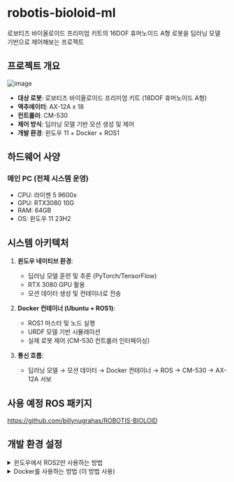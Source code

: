 # robotis-bioloid-ml

로보티즈 바이올로이드 프리미엄 키트의 16DOF 휴머노이드 A형 로봇을 딥러닝 모델 기반으로 제어해보는 프로젝트

## 프로젝트 개요
![image](https://github.com/user-attachments/assets/ca641654-52f4-4fdd-877d-6b99e85c9e03)
- **대상 로봇**: 로보티즈 바이올로이드 프리미엄 키트 (18DOF 휴머노이드 A형)
- **액추에이터**: AX-12A x 18
- **컨트롤러**: CM-530
- **제어 방식**: 딥러닝 모델 기반 모션 생성 및 제어
- **개발 환경**: 윈도우 11 + Docker + ROS1

## 하드웨어 사양

### 메인 PC (전체 시스템 운영)
- CPU: 라이젠 5 9600x
- GPU: RTX3080 10G
- RAM: 64GB
- OS: 윈도우 11 23H2

## 시스템 아키텍처

1. **윈도우 네이티브 환경**:
   - 딥러닝 모델 훈련 및 추론 (PyTorch/TensorFlow)
   - RTX 3080 GPU 활용
   - 모션 데이터 생성 및 컨테이너로 전송

2. **Docker 컨테이너 (Ubuntu + ROS1)**:
   - ROS1 마스터 및 노드 실행
   - URDF 모델 기반 시뮬레이션
   - 실제 로봇 제어 (CM-530 컨트롤러 인터페이싱)

3. **통신 흐름**:
   - 딥러닝 모델 → 모션 데이터 → Docker 컨테이너 → ROS → CM-530 → AX-12A 서보

## 사용 예정 ROS 패키지
https://github.com/billynugrahas/ROBOTIS-BIOLOID

## 개발 환경 설정

<details>
<summary>윈도우에서 ROS2만 사용하는 방법</summary>

https://velog.io/@xeno/ROS2-Windows-%EC%84%A4%EC%B9%98
위 링크 대로 따라하는 것이 가장 성공적이였다.

</details>

<details>
<summary>Docker를 사용하는 방법 (이 방법 사용)</summary>
   
### 0. WSL 설치
```powershell
# PowerShell (관리자 권한)
wsl --install
```

### 1. Docker Desktop 설치

1. [Docker Desktop](https://www.docker.com/products/docker-desktop)에서 윈도우용 설치 파일 다운로드 및 설치
2. WSL2 통합 옵션 활성화

### 2. X서버 설정 (GUI 지원)

1. [VcXsrv](https://sourceforge.net/projects/vcxsrv/) 다운로드 및 설치
2. XLaunch 실행 시 다음 설정 적용:
   - Display number: 0
   - Start no client 선택
   - Native opengl 체크 해제
   - Disable access control 체크

### 3. ROS 컨테이너 생성 및 실행

1. ROS Noetic 이미지 가져오기
```powershell
# PowerShell (관리자 권한)
docker pull osrf/ros:noetic-desktop-full
```

2. ROS 컨테이너 실행
```powershell
# PowerShell (관리자 권한)
docker run -it --name ros_robot_control --env="DISPLAY=host.docker.internal:0.0" --volume="/tmp/.X11-unix:/tmp/.X11-unix:rw" --net=host osrf/ros:noetic-desktop-full
```
### 4. Docker에서 GPU 사용하도록 설정 (Nvidia)
- wsl을 실행하여 NVIDIA 드라이버가 설치되어 있는지 확인
```bash
nvidia-smi
```
- NVIDIA Container Toolkit 설치
```bash
# 저장소 및 GPG 키 추가
distribution=$(. /etc/os-release;echo $ID$VERSION_ID)
curl -s -L https://nvidia.github.io/nvidia-docker/gpgkey | sudo apt-key add -
curl -s -L https://nvidia.github.io/nvidia-docker/$distribution/nvidia-docker.list | sudo tee /etc/apt/sources.list.d/nvidia-docker.list

# 패키지 업데이트 및 설치
sudo apt-get update
sudo apt-get install -y nvidia-container-toolkit
sudo systemctl restart docker
```

### 5. USB 장치 인식
-  usbipd 설치 : https://github.com/dorssel/usbipd-win/releases
-  명령 프롬프트를 관리자 권한으로 열고 다음과 같이 입력
```bash
# USB 장치 목록 확인
usbipd list

# 예시 출력:
# BUSID  VID:PID    DEVICE                                                        STATE
# 1-10   0403:6001  USB Serial Converter                                          Not shared

# 해당 장치 공유 설정
usbipd bind --busid=4-14

# WSL2에 장치 연결
usbipd attach --wsl --busid=4-14

# WSL2 실행하고 연결된 USB 확인
wsl
ls -al /dev/ttyUSB*

# 기존 컨테이너 종료하고 제거
docker stop ros_robot_control
docker rm ros_robot_control

# 장치 매핑하여 새 컨테이너 생성
docker run --gpus all -it --name ros_robot_control -e DISPLAY=host.docker.internal:0.0 -e NVIDIA_VISIBLE_DEVICES=all -e NVIDIA_DRIVER_CAPABILITIES=graphics,utility,compute -e LIBGL_ALWAYS_INDIRECT=0 --device=/dev/ttyUSB0:/dev/ttyUSB0 --network=host osrf/ros:noetic-desktop-full
```

### 6. ROS 작업 공간 설정

```bash
# 컨테이너 내부
mkdir -p ~/catkin_ws/src
cd ~/catkin_ws/
catkin_make
echo "source ~/catkin_ws/devel/setup.bash" >> ~/.bashrc
source ~/.bashrc
```

### 7. 컨테이너 내에서 장치 접근 권한 설정
```bash
sudo apt update
sudo usermod -aG dialout root
sudo chmod 666 /dev/ttyUSB0
```

### 8. 로보티즈 패키지 설치
```bash
# 기본 패키지 설치
sudo apt install -y nano gedit git curl
sudo apt install -y libgl1-mesa-glx libgl1-mesa-dri libglew-dev libglvnd0 libglvnd-dev libegl1 libgles2 mesa-utils

cd ~/catkin_ws/src
git clone https://github.com/ROBOTIS-GIT/ROBOTIS-Framework.git
git clone https://github.com/ROBOTIS-GIT/ROBOTIS-Framework-msgs.git
git clone https://github.com/ROBOTIS-GIT/DynamixelSDK.git -b noetic-devel
git clone https://github.com/billynugrahas/ROBOTIS-BIOLOID
cd ~/catkin_ws
catkin_make
source ~/catkin_ws/devel/setup.bash
```

## ROS 패키지 준비
```bash
# xacro 호환성 문제 해결
# 모든 launch 파일에서 xacro.py를 xacro로 변경
find ~/catkin_ws/src -name "*.launch" -exec sed -i 's/xacro.py/xacro/g' {} \;

# launch 파일 실행
roslaunch bioloid_description visualize.launch
```

아래 이미지처럼 나오면 성공
![image](https://github.com/user-attachments/assets/986d5275-7468-4298-9515-9b59bad3da4d)

## 로봇 애니메이션 실행
새 터미널에서 도커 컨테이너 접속
```bash
# 도커가 켜져 있지 않다면 시작
docker start ros_robot_control
# 도커 접속
docker exec -it ros_robot_control bash

# 스크립트 파일 생성
cd ~/catkin_ws/src/ROBOTIS-BIOLOID/bioloid_description
mkdir -p scripts
cd scripts
nano walking_animation.py
```

다음 파이썬 코드 입력
```python
#!/usr/bin/env python3

import rospy
import math
from sensor_msgs.msg import JointState
from std_msgs.msg import Header
import time

class WalkingAnimation:
    def __init__(self):
        rospy.init_node('walking_animation')
        self.joint_pub = rospy.Publisher('/joint_states', JointState, queue_size=10)
        self.rate = rospy.Rate(10)  # 10Hz
        
        # 모든 관절 이름 (실제 로봇 모델에 맞게 수정)
        self.joint_names = [
            'left_shoulder_joint', 'left_arm_joint', 'left_forearm_joint',
            'right_shoulder_joint', 'right_arm_joint', 'right_forearm_joint',
            'left_hip_joint', 'left_hip_2_joint', 'left_thigh_joint', 'left_knee_joint', 'left_ankle_joint', 'left_foot_joint',
            'right_hip_joint', 'right_hip_2_joint', 'right_thigh_joint', 'right_knee_joint', 'right_ankle_joint', 'right_foot_joint'
        ]
        
        # 걷기 애니메이션을 위한 키프레임들
        self.walking_frames = self.generate_walking_frames()
        self.current_frame = 0
        
    def generate_walking_frames(self):
        frames = []
        steps = 20  # 키프레임 수
        
        for i in range(steps):
            t = i / float(steps)
            phase = 2 * math.pi * t
            
            # 기본 자세 (모든 관절은 0)
            positions = [0.0] * len(self.joint_names)
            
            # 다리 관절 설정 (위상차를 두고 사인파로 움직임)
            # 왼쪽 다리
            positions[6] = 0.1 * math.sin(phase)  # left_hip_joint
            positions[7] = 0.1 * math.sin(phase)  # left_hip_2_joint
            positions[8] = 0.4 * math.sin(phase)  # left_thigh_joint
            positions[9] = -0.8 * abs(math.sin(phase))  # left_knee_joint (항상 음수 값)
            positions[10] = 0.4 * math.sin(phase + math.pi/4)  # left_ankle_joint
            positions[11] = 0.1 * math.sin(phase)  # left_foot_joint
            
            # 오른쪽 다리 (반대 위상)
            positions[12] = 0.1 * math.sin(phase + math.pi)  # right_hip_joint
            positions[13] = 0.1 * math.sin(phase + math.pi)  # right_hip_2_joint
            positions[14] = 0.4 * math.sin(phase + math.pi)  # right_thigh_joint
            positions[15] = -0.8 * abs(math.sin(phase + math.pi))  # right_knee_joint
            positions[16] = 0.4 * math.sin(phase + math.pi + math.pi/4)  # right_ankle_joint
            positions[17] = 0.1 * math.sin(phase + math.pi)  # right_foot_joint
            
            # 팔 관절 (다리와 반대로 움직임)
            positions[0] = 0.2 * math.sin(phase + math.pi)  # left_shoulder_joint
            positions[1] = 0.4 * math.sin(phase + math.pi)  # left_arm_joint
            positions[2] = 0.1 * math.sin(phase + math.pi)  # left_forearm_joint
            
            positions[3] = 0.2 * math.sin(phase)  # right_shoulder_joint
            positions[4] = 0.4 * math.sin(phase)  # right_arm_joint
            positions[5] = 0.1 * math.sin(phase)  # right_forearm_joint
            
            frames.append(positions)
        
        return frames
    
    def publish_frame(self, positions):
        joint_state = JointState()
        joint_state.header = Header()
        joint_state.header.stamp = rospy.Time.now()
        joint_state.name = self.joint_names
        joint_state.position = positions
        
        self.joint_pub.publish(joint_state)
    
    def run(self):
        print("Walking animation started. Press Ctrl+C to stop.")
        while not rospy.is_shutdown():
            # 현재 프레임의 관절 위치 발행
            self.publish_frame(self.walking_frames[self.current_frame])
            
            # 다음 프레임으로 이동
            self.current_frame = (self.current_frame + 1) % len(self.walking_frames)
            
            self.rate.sleep()

if __name__ == '__main__':
    try:
        animation = WalkingAnimation()
        animation.run()
    except rospy.ROSInterruptException:
        pass
```

catkin 작업 공간 빌드 후 스크립트 실행
```bash
# 파이썬 파일 실행 권한 제공
chmod +x walking_animation.py

# catkin 작업 공간 빌드
cd ~/catkin_ws
catkin_make
source devel/setup.bash

# 스크립트 실행
rosrun bioloid_description walking_animation.py
```

현재 로봇의 관절 이름 확인
```bash
rostopic echo /joint_states -n1
```
</details>

